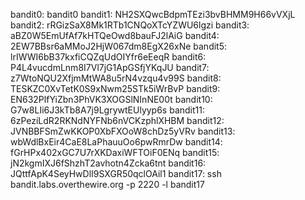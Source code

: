 bandit0: bandit0
bandit1: NH2SXQwcBdpmTEzi3bvBHMM9H66vVXjL
bandit2: rRGizSaX8Mk1RTb1CNQoXTcYZWU6lgzi
bandit3: aBZ0W5EmUfAf7kHTQeOwd8bauFJ2lAiG
bandit4: 2EW7BBsr6aMMoJ2HjW067dm8EgX26xNe
bandit5: lrIWWI6bB37kxfiCQZqUdOIYfr6eEeqR
bandit6: P4L4vucdmLnm8I7Vl7jG1ApGSfjYKqJU
bandit7: z7WtoNQU2XfjmMtWA8u5rN4vzqu4v99S
bandit8: TESKZC0XvTetK0S9xNwm25STk5iWrBvP
bandit9: EN632PlfYiZbn3PhVK3XOGSlNInNE00t
bandit10: G7w8LIi6J3kTb8A7j9LgrywtEUlyyp6s
bandit11: 6zPeziLdR2RKNdNYFNb6nVCKzphlXHBM
bandit12: JVNBBFSmZwKKOP0XbFXOoW8chDz5yVRv
bandit13: wbWdlBxEir4CaE8LaPhauuOo6pwRmrDw
bandit14: fGrHPx402xGC7U7rXKDaxiWFTOiF0ENq
bandit15: jN2kgmIXJ6fShzhT2avhotn4Zcka6tnt
bandit16: JQttfApK4SeyHwDlI9SXGR50qclOAil1
bandit17: 
ssh bandit.labs.overthewire.org -p 2220 -l bandit17